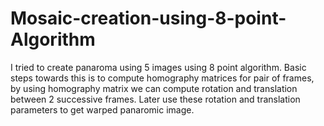 # Mosaic-creation-using-8-point-Algorithm
I tried to create panaroma using 5 images using 8 point algorithm. Basic steps towards this is to compute homography matrices for pair of frames, by using homography matrix we can compute rotation and translation between 2 successive frames. Later use these rotation and translation parameters to get warped panaromic image.
